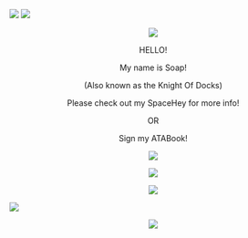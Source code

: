 ![](https://komarev.com/ghpvc/?username=slipperysoaps&color=blue&label=Soap+Enjoyers)
<img src="https://cdn.fbsbx.com/v/t59.2708-21/545089790_1808003496757619_8513376020568804498_n.gif?_nc_cat=100&ccb=1-7&_nc_sid=66e727&_nc_ohc=MPUMvi_VBnEQ7kNvwFN7tBe&_nc_oc=AdnOKI-u6LLTmg3vSyMwSPig-5uPHotqsIkbRs2yxfn5bu7vsX5XV7chOVmhZbFNkgg&_nc_zt=7&_nc_ht=cdn.fbsbx.com&_nc_gid=GtxQO1poSmAdcA1J5guJDg&oh=03_Q7cD3QGRCSfNrebQzNau5JD2ID8TLSMlygFbATkCWgqNFay5XQ&oe=68C68DA8"/>
  <p align="center">
  <img src="https://adriansblinkiecollection.neocities.org/dividers/sparkles6.gif"/>
</p>
<p align="center">
  HELLO!
</p>
 <p align="center"> My name is Soap!
 </p>
 <p align="center">
   (Also known as the Knight Of Docks)
   </p>
   <p align="center"> Please check out my SpaceHey for more info!
 </p> 
 <p align="center">
 OR
 </p>
 <p align="center"> Sign my ATABook!
 </p>
 <p align="center">
  <img src="[https://adriansblinkiecollection.neocities.org/dividers/sparkles6.gif"/>
 </p>
 <p align="center">
  <img src="https://adriansblinkiecollection.neocities.org/dividers/sparkles6.gif"/>
</p>
<p align="center">
  <img src="https://scontent-mia3-3.xx.fbcdn.net/v/t1.15752-9/541718475_1010587251097931_8591148411770989659_n.png?stp=dst-png_s526x395&_nc_cat=108&ccb=1-7&_nc_sid=0024fc&_nc_ohc=J5fsacYnxiIQ7kNvwEELf0A&_nc_oc=Adl5w69i7FSP7Ptg_16MO2tGsb0lgi8wDN1rBkD7xyEZpDqMU0eaG-iFZprWEYlxu_I&_nc_ad=z-m&_nc_cid=0&_nc_zt=23&_nc_ht=scontent-mia3-3.xx&oh=03_Q7cD3AF-VrvjGhRrKh_yQHfTbZO2PESh4BKghTv7FCNp6NQctg&oe=68D9A32A"/>
</p>
<img src="https://cdn.fbsbx.com/v/t59.2708-21/545089790_1808003496757619_8513376020568804498_n.gif?_nc_cat=100&ccb=1-7&_nc_sid=66e727&_nc_ohc=MPUMvi_VBnEQ7kNvwFN7tBe&_nc_oc=AdnOKI-u6LLTmg3vSyMwSPig-5uPHotqsIkbRs2yxfn5bu7vsX5XV7chOVmhZbFNkgg&_nc_zt=7&_nc_ht=cdn.fbsbx.com&_nc_gid=GtxQO1poSmAdcA1J5guJDg&oh=03_Q7cD3QGRCSfNrebQzNau5JD2ID8TLSMlygFbATkCWgqNFay5XQ&oe=68C68DA8"/>
<p align="center">
  <img src="<img src="https://scontent-mia3-1.cdninstagram.com/v/t1.15752-9/540471418_730993993271316_7384165017729306431_n.jpg?_nc_cat=111&ccb=1-7&_nc_sid=0024fc&_nc_ohc=k89J9RSgS2kQ7kNvwFac9mG&_nc_oc=Admaz7Gc2b0r0GRFIV6lfpXRYCO2niu0r-8yPClr5b9M8gUGc0ZBvE5BoO90lAqfvLA&_nc_zt=23&_nc_ht=scontent-mia3-1.cdninstagram.com&oh=03_Q7cD3AHBUCzmIeaXrFSZg2yLdVVSXE-2uoDCNU9TD5ru7FYIew&oe=68D99BF5"/>
</p>


